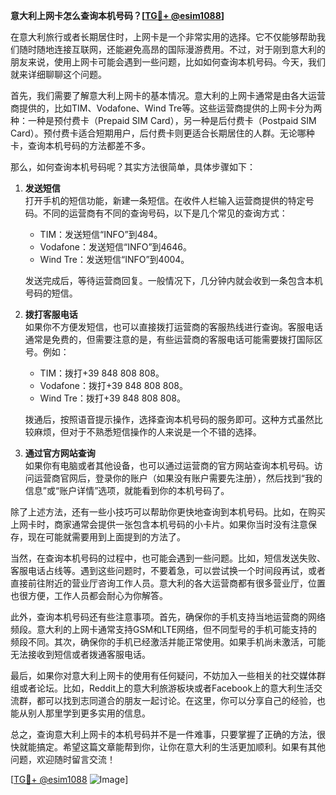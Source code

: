 **意大利上网卡怎么查询本机号码？[[TG💪+ @esim1088](https://t.me/s/esim1088)]**

在意大利旅行或者长期居住时，上网卡是一个非常实用的选择。它不仅能够帮助我们随时随地连接互联网，还能避免高昂的国际漫游费用。不过，对于刚到意大利的朋友来说，使用上网卡可能会遇到一些问题，比如如何查询本机号码。今天，我们就来详细聊聊这个问题。

首先，我们需要了解意大利上网卡的基本情况。意大利的上网卡通常是由各大运营商提供的，比如TIM、Vodafone、Wind Tre等。这些运营商提供的上网卡分为两种：一种是预付费卡（Prepaid SIM Card），另一种是后付费卡（Postpaid SIM Card）。预付费卡适合短期用户，后付费卡则更适合长期居住的人群。无论哪种卡，查询本机号码的方法都差不多。

那么，如何查询本机号码呢？其实方法很简单，具体步骤如下：

1. **发送短信**  
   打开手机的短信功能，新建一条短信。在收件人栏输入运营商提供的特定号码。不同的运营商有不同的查询号码，以下是几个常见的查询方式：
   - TIM：发送短信“INFO”到484。
   - Vodafone：发送短信“INFO”到4646。
   - Wind Tre：发送短信“INFO”到4004。

   发送完成后，等待运营商回复。一般情况下，几分钟内就会收到一条包含本机号码的短信。

2. **拨打客服电话**  
   如果你不方便发短信，也可以直接拨打运营商的客服热线进行查询。客服电话通常是免费的，但需要注意的是，有些运营商的客服电话可能需要拨打国际区号。例如：
   - TIM：拨打+39 848 808 808。
   - Vodafone：拨打+39 848 808 808。
   - Wind Tre：拨打+39 848 808 808。

   拨通后，按照语音提示操作，选择查询本机号码的服务即可。这种方式虽然比较麻烦，但对于不熟悉短信操作的人来说是一个不错的选择。

3. **通过官方网站查询**  
   如果你有电脑或者其他设备，也可以通过运营商的官方网站查询本机号码。访问运营商官网后，登录你的账户（如果没有账户需要先注册），然后找到“我的信息”或“账户详情”选项，就能看到你的本机号码了。

除了上述方法，还有一些小技巧可以帮助你更快地查询到本机号码。比如，在购买上网卡时，商家通常会提供一张包含本机号码的小卡片。如果你当时没有注意保存，现在可能就需要用到上面提到的方法了。

当然，在查询本机号码的过程中，也可能会遇到一些问题。比如，短信发送失败、客服电话占线等。遇到这些问题时，不要着急，可以尝试换一个时间段再试，或者直接前往附近的营业厅咨询工作人员。意大利的各大运营商都有很多营业厅，位置也很方便，工作人员都会耐心为你解答。

此外，查询本机号码还有些注意事项。首先，确保你的手机支持当地运营商的网络频段。意大利的上网卡通常支持GSM和LTE网络，但不同型号的手机可能支持的频段不同。其次，确保你的手机已经激活并能正常使用。如果手机尚未激活，可能无法接收到短信或者拨通客服电话。

最后，如果你对意大利上网卡的使用有任何疑问，不妨加入一些相关的社交媒体群组或者论坛。比如，Reddit上的意大利旅游板块或者Facebook上的意大利生活交流群，都可以找到志同道合的朋友一起讨论。在这里，你可以分享自己的经验，也能从别人那里学到更多实用的信息。

总之，查询意大利上网卡的本机号码并不是一件难事，只要掌握了正确的方法，很快就能搞定。希望这篇文章能帮到你，让你在意大利的生活更加顺利。如果有其他问题，欢迎随时留言交流！

[[TG💪+ @esim1088](https://t.me/s/esim1088) ![Image](https://i.postimg.cc/4NQfJmqS/Snipaste-2025-05-13-00-14-12.png)]